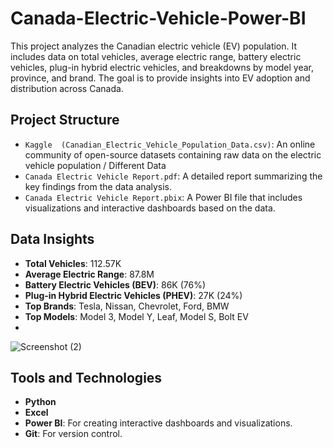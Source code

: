 # Canada-Electric-Vehicle-Power-BI
This project analyzes the Canadian electric vehicle (EV) population. It includes data on total vehicles, average electric range, battery electric vehicles, plug-in hybrid electric vehicles, and breakdowns by model year, province, and brand. The goal is to provide insights into EV adoption and distribution across Canada.
## Project Structure

- `Kaggle  (Canadian_Electric_Vehicle_Population_Data.csv)`: An online community of open-source datasets containing raw data on the electric vehicle population / Different Data
- `Canada Electric Vehicle Report.pdf`: A detailed report summarizing the key findings from the data analysis.
- `Canada Electric Vehicle Report.pbix`: A Power BI file that includes visualizations and interactive dashboards based on the data.

## Data Insights

- **Total Vehicles**: 112.57K
- **Average Electric Range**: 87.8M
- **Battery Electric Vehicles (BEV)**: 86K (76%)
- **Plug-in Hybrid Electric Vehicles (PHEV)**: 27K (24%)
- **Top Brands**: Tesla, Nissan, Chevrolet, Ford, BMW
- **Top Models**: Model 3, Model Y, Leaf, Model S, Bolt EV
- 
![Screenshot (2)](https://github.com/e-basi/Canada-Electric-Vehicle-Power-BI/assets/93174387/1990b051-c932-4e86-b339-aa26e52c8aec)


## Tools and Technologies
- **Python**
- **Excel**
- **Power BI**: For creating interactive dashboards and visualizations.
- **Git**: For version control.
